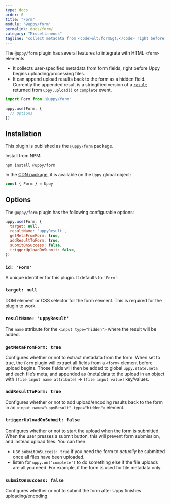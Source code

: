 ```yaml
---
type: docs
order: 0
title: "Form"
module: "@uppy/form"
permalink: docs/form/
category: "Miscellaneous"
tagline: "collect metadata from <code>&lt;form&gt;</code> right before the Uppy upload, then optionally append results back to the form"
---
```


The `@uppy/form` plugin has several features to integrate with HTML `<form>` elements.

*   It collects user-specified metadata from form fields, right before Uppy begins uploading/processing files.
*   It can append upload results back to the form as a hidden field. Currently the appended result is a stringified version of a [`result`](/docs/uppy/#uppy-upload) returned from `uppy.upload()` or `complete` event.

```js
import Form from '@uppy/form'

uppy.use(Form, {
  // Options
})
```

## Installation

This plugin is published as the `@uppy/form` package.

Install from NPM:

```shell
npm install @uppy/form
```

In the [CDN package](/docs/#With-a-script-tag), it is available on the `Uppy` global object:

```js
const { Form } = Uppy
```

## Options

The `@uppy/form` plugin has the following configurable options:

```js
uppy.use(Form, {
  target: null,
  resultName: 'uppyResult',
  getMetaFromForm: true,
  addResultToForm: true,
  submitOnSuccess: false,
  triggerUploadOnSubmit: false,
})
```

### `id: 'Form'`

A unique identifier for this plugin. It defaults to `'Form'`.

### `target: null`

DOM element or CSS selector for the form element. This is required for the plugin to work.

### `resultName: 'uppyResult'`

The `name` attribute for the `<input type="hidden">` where the result will be added.

### `getMetaFromForm: true`

Configures whether or not to extract metadata from the form. When set to true, the `Form` plugin will extract all fields from a `<form>` element before upload begins. Those fields will then be added to global `uppy.state.meta` and each file’s meta, and appended as (meta)data to the upload in an object with `[file input name attribute]` -> `[file input value]` key/values.

### `addResultToForm: true`

Configures whether or not to add upload/encoding results back to the form in an `<input name="uppyResult" type="hidden">` element.

### `triggerUploadOnSubmit: false`

Configures whether or not to start the upload when the form is submitted. When the user presses a submit button, this will prevent form submission, and instead upload files. You can then:

*   use `submitOnSuccess: true` if you need the form to *actually* be submitted once all files have been uploaded.
*   listen for `uppy.on('complete')` to do something else if the file uploads are all you need. For example, if the form is used for file metadata only.

### `submitOnSuccess: false`

Configures whether or not to submit the form after Uppy finishes uploading/encoding.
